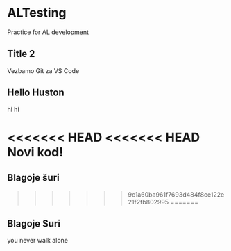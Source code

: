 # ALTesting
Practice for AL development

## Title 2
Vezbamo Git za VS Code

## Hello Huston
hi hi

<<<<<<< HEAD
<<<<<<< HEAD
Novi kod! 
=======
## Blagoje šuri
>>>>>>> 9c1a60ba961f7693d484f8ce122e21f2fb802995
=======
## Blagoje Suri


you never walk alone